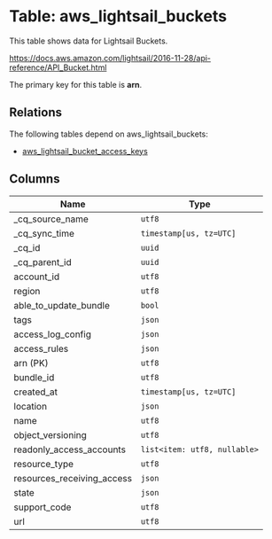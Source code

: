 # Table: aws_lightsail_buckets

This table shows data for Lightsail Buckets.

https://docs.aws.amazon.com/lightsail/2016-11-28/api-reference/API_Bucket.html

The primary key for this table is **arn**.

## Relations

The following tables depend on aws_lightsail_buckets:
  - [aws_lightsail_bucket_access_keys](aws_lightsail_bucket_access_keys)

## Columns

| Name          | Type          |
| ------------- | ------------- |
|_cq_source_name|`utf8`|
|_cq_sync_time|`timestamp[us, tz=UTC]`|
|_cq_id|`uuid`|
|_cq_parent_id|`uuid`|
|account_id|`utf8`|
|region|`utf8`|
|able_to_update_bundle|`bool`|
|tags|`json`|
|access_log_config|`json`|
|access_rules|`json`|
|arn (PK)|`utf8`|
|bundle_id|`utf8`|
|created_at|`timestamp[us, tz=UTC]`|
|location|`json`|
|name|`utf8`|
|object_versioning|`utf8`|
|readonly_access_accounts|`list<item: utf8, nullable>`|
|resource_type|`utf8`|
|resources_receiving_access|`json`|
|state|`json`|
|support_code|`utf8`|
|url|`utf8`|